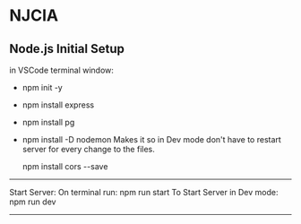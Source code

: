 # NJCIA

## Node.js Initial Setup

in VSCode terminal window:
 - npm init -y
 - npm install express
 - npm install pg
 - npm install -D nodemon      Makes it so in Dev mode don't have to
                        restart server for every change to the files.

    npm install cors --save
  
-------------------------------------

Start Server:
    On terminal run:
        npm run start
To Start Server in Dev mode:
        npm run dev

-------------------------------------
